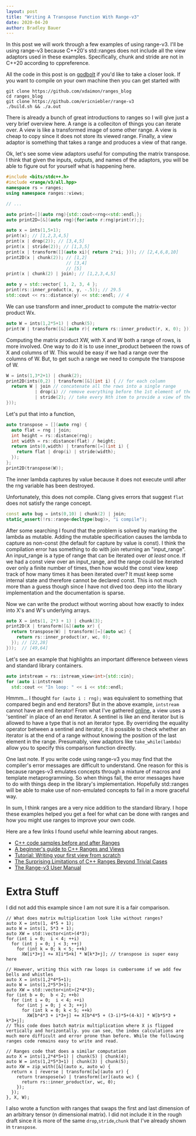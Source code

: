 ```yaml
---
layout: post
title: "Writing A Transpose Function With Range-v3"
date: 2020-04-20
author: Bradley Bauer
---
```


In this post we will work through a few examples of using range-v3.
I'll be using range-v3 because C++20's std::ranges does not include all the view adaptors used in these examples. Specifically, chunk and stride are not in C++20 according to cppreference.

All the code in this post is on [godbolt](https://godbolt.org/z/uMmq8f) if you'd like to take a closer look. If you want to compile on your own machine then you can get started with
```
git clone https://github.com/xdaimon/ranges_blog
cd ranges_blog
git clone https://github.com/ericniebler/range-v3
./build.sh && ./a.out
```

There is already a bunch of great introductions to ranges so I will give just a very brief overview here. A range is a colleciton of things you can iterate over. A view is like a transformed image of some other range. A view is cheap to copy since it does not store its viewed range. Finally, a view adaptor is something that takes a range and produces a view of that range.

Ok, let's see some view adaptors useful for computing the matrix transpose. I think that given the inputs, outputs, and names of the adaptors, you will be able to figure out for yourself what is happening here.

```cpp
#include <bits/stdc++.h>
#include <range/v3/all.hpp>
namespace rs = ranges;
using namespace ranges::views;

// ...

auto print=[](auto rng){std::cout<<rng<<std::endl;};
auto print2D=[&](auto rng){for(auto r:rng)print(r);};

auto x = ints(1,5+1);
print(x); // [1,2,3,4,5]
print(x | drop(2)); // [3,4,5]
print(x | stride(2)); // [1,3,5]
print(x | transform([](auto xi){ return 2*xi; })); // [2,4,6,8,10]
print2D(x | chunk(2)); // [1,2]
                       // [3,4]
                       // [5]
print(x | chunk(2) | join); // [1,2,3,4,5]

auto y = std::vector{ 1, 2, 3, 4 };
print(rs::inner_product(x, y, -.5)); // 29.5
std::cout << rs::distance(y) << std::endl; // 4
```

We can use transform and inner_product to compute the matrix-vector product Wx.
```cpp
auto W = ints(1,2*5+1) | chunk(5);
print(W | transform([&](auto r){ return rs::inner_product(r, x, 0); })); // [55,130]
```

Computing the matrix product XW, with X and W both a range of rows, is more involved.
One way to do it is to use inner_product between the rows of X and columns of W. This would be easy if we had a range over the columns of W.
But, to get such a range we need to compute the transpose of W.
```cpp
W = ints(1,3*2+1) | chunk(2);
print2D(ints(0,2) | transform([&](int i) { // for each column
  return W | join // concatenate all the rows into a single range
           | drop(i) // remove everything before the 1st element of the ith column
           | stride(2); // take every Nth item to provide a view of the ith column
}));
```

Let's put that into a function,

```cpp
auto transpose = [](auto rng) {
  auto flat = rng | join;
  int height = rs::distance(rng);
  int width = rs::distance(flat) / height;
  return ints(0,width) | transform([=](int i) {
    return flat | drop(i) | stride(width);
  });
};
print2D(transpose(W));
```
The inner lambda captures by value because it does not execute until after the rng variable has been destroyed.

Unfortunately, this does not compile. Clang gives errors that suggest `flat` does not satisfy the range concept.
```cpp
const auto bug = ints(0,10) | chunk(2) | join;
static_assert(!rs::range<decltype(bug)>, "i compile");
```
After some searching I found that the problem is solved by marking the lambda as mutable. Adding the mutable specification causes the lambda to capture as non-const (the default for capture by value is const). I think the compilation error has something to do with join returning an "input_range". An input_range is a type of range that can be iterated over <em>at least</em> once. If we had a const view over an input_range, and the range could be iterated over only a finite number of times, then how would the const view keep track of how many times it has been iterated over? It must keep some internal state and therefore cannot be declared const. This is not much more than a guess though since I have not dived too deep into the library implementation and the documentation is sparse.

Now we can write the product without worring about how exactly to index into X's and W's underlying arrays.
```cpp
auto X = ints(1, 2*3 + 1) | chunk(3);
print2D(X | transform([&](auto xr) {
  return transpose(W) | transform([=](auto wc) {
    return rs::inner_product(xr, wc, 0);
  }); // [22,28]
}));  // [49,64]
```

Let's see an example that highlights an important difference between views and standard library containers.
```cpp
auto intstream = rs::istream_view<int>{std::cin};
for (auto i:intstream)
  std::cout << "In loop: " << i << std::endl;
```
Hmmm... I thought `for (auto i : rng);` was equivalent to something that compared begin and end iterators?
But in the above example, `intstream` cannot have an end iterator!
From what I've gathered [online](https://stackoverflow.com/q/32900557), a view uses a 'sentinel' in place of an end iterator.
A sentinel is like an end iterator but is allowed to have a type that is not an iterator type.
By overriding the equality operator between a sentinel and iterator, it is possible to check whether an iterator is at the end of a range without knowing the position of the last element in the range.
Presumably, view adaptors like `take_while(lambda)` allow you to specify this comparison function directly.

One last note.
If you write code using range-v3 you may find that the compiler's error messages are difficult to understand.
One reason for this is because ranges-v3 emulates concepts through a mixture of macros and template metaprogramming.
So when things fail, the error messages have to do with things deep in the library's implementation.
Hopefully std::ranges will be able to make use of non-emulated concepts to fail in a more graceful way.

In sum, I think ranges are a very nice addition to the standard library. I hope these examples helped you get a feel for what can be done with ranges and how you might use ranges to improve your own code.

Here are a few links I found useful while learning about ranges.
  * [C++ code samples before and after Ranges](https://mariusbancila.ro/blog/2019/01/20/cpp-code-samples-before-and-after-ranges/)
  * [A beginner's guide to C++ Ranges and Views](https://hannes.hauswedell.net/post/2019/11/30/range_intro/)
  * [Tutorial: Writing your first view from scratch](https://hannes.hauswedell.net/post/2018/04/11/view1/)
  * [The Surprising Limitations of C++ Ranges Beyond Trivial Cases](https://www.fluentcpp.com/2019/09/13/the-surprising-limitations-of-c-ranges-beyond-trivial-use-cases/)
  * [The Range-v3 User Manual](https://ericniebler.github.io/range-v3/)



<h1>Extra Stuff</h1>


I did not add this example since I am not sure it is a fair comparison.

    // What does matrix multiplication look like without ranges?
    auto X = ints(1, 4*5 + 1);
    auto W = ints(1, 5*3 + 1);
    auto XW = std::vector<int>(4*3);
    for (int i = 0;  i < 4; ++i)
      for (int j = 0; j < 3; ++j)
        for (int k = 0; k < 5; ++k)
          XW[i*3+j] += X[i*5+k] * W[k*3+j]; // transpose is super easy here

    // However, writing this with raw loops is cumbersome if we add few bells and whistles
    auto X = ints(1,2*4*5+1);
    auto W = ints(1,2*5*3+1);
    auto XW = std::vector<int>(2*4*3);
    for (int b = 0;  b < 2; ++b)
      for (int i = 0;  i < 4; ++i)
        for (int j = 0; j < 3; ++j)
          for (int k = 0; k < 5; ++k)
            XW[b*4*3 + i*3+j] += X[b*4*5 + (3-i)*5+(4-k)] * W[b*5*3 + k*3+j];
    // This code does batch matrix multiplication where X is flipped vertically and horizontally. you can see, the index calculations are much more difficult and error prone than before. While the following ranges code remains easy to write and read.

    // Ranges code that does a similar computation
    auto X = ints(1,2*4*5+1) | chunk(5) | chunk(4);
    auto W = ints(1,2*5*3+1) | chunk(3) | chunk(5);
    auto XW = zip_with([&](auto x, auto w) {
      return x | reverse | transform([w](auto xr) {
        return transpose(w) | transform([xr](auto wc) {
          return rs::inner_product(xr, wc, 0);
        });
      });
    }, X, W);

I also wrote a function with ranges that swaps the first and last dimension of an arbitrary tensor (n dimensional matrix). I did not include it in the rough draft since it is more of the same `drop`,`stride`,`chunk` that I've already shown in `transpose`.

